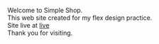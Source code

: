Welcome to Simple Shop. <br>
This web site created for my flex design practice.<br>
Site live at [live](https://andacguven.github.io/SimpleShop/) <br>
Thank you for visiting.
